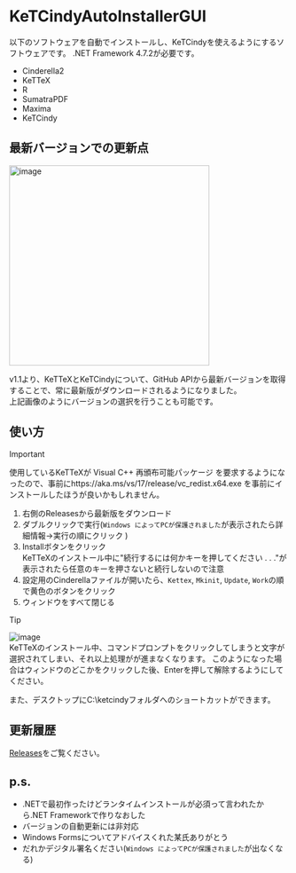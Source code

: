 # KeTCindyAutoInstallerGUI
以下のソフトウェアを自動でインストールし、KeTCindyを使えるようにするソフトウェアです。
.NET Framework 4.7.2が必要です。

- Cinderella2
- KeTTeX
- R
- SumatraPDF
- Maxima
- KeTCindy
## 最新バージョンでの更新点
<img width="361" alt="image" src="https://github.com/user-attachments/assets/533fae79-22eb-4796-a5dc-3801e5f615cf">

v1.1より、KeTTeXとKeTCindyについて、GitHub APIから最新バージョンを取得することで、常に最新版がダウンロードされるようになりました。  
上記画像のようにバージョンの選択を行うことも可能です。

## 使い方
> [!IMPORTANT]
> 使用しているKeTTeXが Visual C++ 再頒布可能パッケージ を要求するようになったので、事前にhttps://aka.ms/vs/17/release/vc_redist.x64.exe を事前にインストールしたほうが良いかもしれません。

1. 右側のReleasesから最新版をダウンロード
2. ダブルクリックで実行(`Windows によってPCが保護されました`が表示されたら詳細情報→実行の順にクリック )
3. Installボタンをクリック  
KeTTeXのインストール中に"続行するには何かキーを押してください . . ."が表示されたら任意のキーを押さないと続行しないので注意
5. 設定用のCinderellaファイルが開いたら、`Kettex`, `Mkinit`, `Update`, `Work`の順で黄色のボタンをクリック
6. ウィンドウをすべて閉じる

> [!TIP]
> ![image](https://github.com/user-attachments/assets/5f8858a2-7d70-4bff-8a12-612d8930797e)  
> KeTTeXのインストール中、コマンドプロンプトをクリックしてしまうと文字が選択されてしまい、それ以上処理がが進まなくなります。
> このようになった場合はウィンドウのどこかをクリックした後、Enterを押して解除するようにしてください。

また、デスクトップにC:\ketcindyフォルダへのショートカットができます。

## 更新履歴
[Releases](https://github.com/nikachu2012/ketcindy-auto-installer-gui/releases)をご覧ください。

## p.s.
- .NETで最初作ったけどランタイムインストールが必須って言われたから.NET Frameworkで作りなおした
- バージョンの自動更新には非対応
- Windows Formsについてアドバイスくれた某氏ありがとう
- だれかデジタル署名ください(`Windows によってPCが保護されました`が出なくなる)
  
